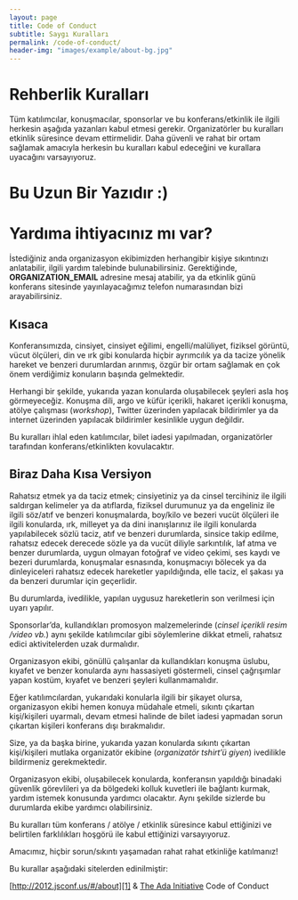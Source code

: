 ```yaml
---
layout: page
title: Code of Conduct
subtitle: Saygı Kuralları
permalink: /code-of-conduct/
header-img: "images/example/about-bg.jpg"
---
```


# Rehberlik Kuralları

Tüm katılımcılar, konuşmacılar, sponsorlar ve bu konferans/etkinlik ile
ilgili herkesin aşağıda yazanları kabul etmesi gerekir. Organizatörler
bu kuralları etkinlik süresince devam ettirmelidir. Daha güvenli ve
rahat bir ortam sağlamak amacıyla herkesin bu kuralları kabul edeceğini
ve kurallara uyacağını varsayıyoruz.

# Bu Uzun Bir Yazıdır :)

# Yardıma ihtiyacınız mı var?
İstediğiniz anda organizasyon ekibimizden herhangibir kişiye sıkıntınızı
anlatabilir, ilgili yardım talebinde bulunabilirsiniz. Gerektiğinde,
**ORGANIZATION_EMAIL** adresine mesaj atabilir, ya da etkinlik günü
konferans sitesinde yayınlayacağımız telefon numarasından bizi
arayabilirsiniz.

## Kısaca
Konferansımızda, cinsiyet, cinsiyet eğilimi, engelli/malüliyet, fiziksel
görüntü, vücut ölçüleri, din ve ırk gibi konularda hiçbir ayrımcılık ya da
tacize yönelik hareket ve benzeri durumlardan arınmış, özgür bir ortam
sağlamak en çok önem verdiğimiz konuların başında gelmektedir.

Herhangi bir şekilde, yukarıda yazan konularda oluşabilecek şeyleri asla
hoş görmeyeceğiz. Konuşma dili, argo ve küfür içerikli, hakaret içerikli
konuşma, atölye çalışması (*workshop*), Twitter üzerinden yapılacak bildirimler
ya da internet üzerinden yapılacak bildirimler kesinlikle uygun değildir.

Bu kuralları ihlal eden katılımcılar, bilet iadesi yapılmadan, organizatörler
tarafından konferans/etkinlikten kovulacaktır.

## Biraz Daha Kısa Versiyon
Rahatsız etmek ya da taciz etmek; cinsiyetiniz ya da cinsel tercihiniz ile 
ilgili saldırgan kelimeler ya da atıflarda, fiziksel durumunuz ya da engeliniz
ile ilgili söz/atıf ve benzeri konuşmalarda, boy/kilo ve bezeri vucüt ölçüleri
ile ilgili konularda, ırk, milleyet ya da dini inanışlarınız ile ilgili konularda
yapılabilecek sözlü taciz, atıf ve benzeri durumlarda, sinsice takip edilme,
rahatsız edecek derecede sözle ya da vucüt diliyle sarkıntılık, laf atma
ve benzer durumlarda, uygun olmayan fotoğraf ve video çekimi, ses kaydı ve
bezeri durumlarda, konuşmalar esnasında, konuşmacıyı bölecek ya da dinleyiceleri
rahatsız edecek hareketler yapıldığında, elle taciz, el şakası ya da benzeri
durumlar için geçerlidir.

Bu durumlarda, ivedilikle, yapılan uygusuz hareketlerin son verilmesi için
uyarı yapılır.

Sponsorlar’da, kullandıkları promosyon malzemelerinde (*cinsel içerikli resim
/video vb.*) aynı şekilde katılımcılar gibi söylemlerine dikkat etmeli,
rahatsız edici aktivitelerden uzak durmalıdır.

Organizasyon ekibi, gönüllü çalışanlar da kullandıkları konuşma üslubu,
kıyafet ve benzer konularda aynı hassasiyeti göstermeli, cinsel çağrışımlar
yapan kostüm, kıyafet ve benzeri şeyleri kullanmamalıdır.

Eğer katılımcılardan, yukarıdaki konularla ilgili bir şikayet olursa,
organizasyon ekibi hemen konuya müdahale etmeli, sıkıntı çıkartan
kişi/kişileri uyarmalı, devam etmesi halinde de bilet iadesi yapmadan
sorun çıkartan kişileri konferans dışı bırakmalıdır.

Size, ya da başka birine, yukarıda yazan konularda sıkıntı çıkartan
kişi/kişileri mutlaka organizatör ekibine (*organizatör tshirt’ü giyen*)
ivedilikle bildirmeniz gerekmektedir.

Organizasyon ekibi, oluşabilecek konularda, konferansın yapıldığı
binadaki güvenlik görevlileri ya da bölgedeki kolluk kuvetleri ile
bağlantı kurmak, yardım istemek konusunda yardımcı olacaktır. Aynı
şekilde sizlerde bu durumlarda ekibe yardımcı olabilirsiniz.

Bu kuralları tüm konferans / atölye / etkinlik süresince kabul
ettiğinizi ve belirtilen farklılıkları hoşgörü ile kabul ettiğinizi
varsayıyoruz.

Amacımız, hiçbir sorun/sıkıntı yaşamadan rahat rahat etkinliğe katılmanız!

Bu kurallar aşağıdaki sitelerden edinilmiştir:

[http://2012.jsconf.us/#/about][1] & [The Ada Initiative][2] Code of Conduct

[1]: http://2012.jsconf.us/#/about
[2]: http://geekfeminism.wikia.com/wiki/Conference_anti-harassment/Policy